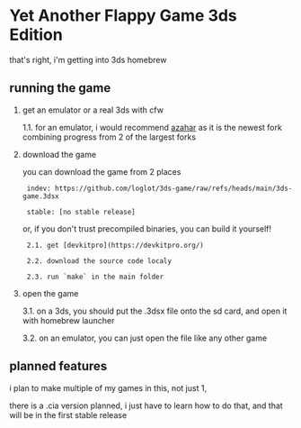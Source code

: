 # Yet Another Flappy Game 3ds Edition

that's right, i'm getting into 3ds homebrew

## running the game
1. get an emulator or a real 3ds with cfw

    1.1. for an emulator, i would recommend [azahar](https://github.com/azahar-emu/azahar) as it is the newest fork combining progress from 2 of the largest forks

2. download the game

    you can download the game from 2 places

        indev: https://github.com/loglot/3ds-game/raw/refs/heads/main/3ds-game.3dsx

        stable: [no stable release]

    or, if you don't trust precompiled binaries, you can build it yourself!

        2.1. get [devkitpro](https://devkitpro.org/)

        2.2. download the source code localy

        2.3. run `make` in the main folder

3. open the game

    3.1. on a 3ds, you should put the .3dsx file onto the sd card, and open it with homebrew launcher

    3.2. on an emulator, you can just open the file like any other game

## planned features
i plan to make multiple of my games in this, not just 1,

there is a .cia version planned, i just have to learn how to do that, and that will be in the first stable release